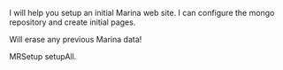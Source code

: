 I will help you setup an initial Marina web site. I can configure the mongo repository and create initial pages.

Will erase any previous Marina data!

   MRSetup setupAll. 